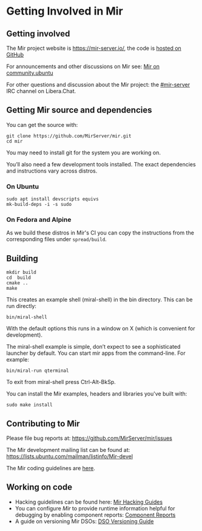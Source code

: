 # Getting Involved in Mir

## Getting involved

The Mir project website is <https://mir-server.io/>,
the code is [hosted on GitHub](https://github.com/MirServer)

For announcements and other discussions on Mir see:
[Mir on community.ubuntu](https://community.ubuntu.com/c/mir)

For other questions and discussion about the Mir project:
the [\#mir-server](https://web.libera.chat/?channels=#mir-server) IRC channel on Libera.Chat.


## Getting Mir source and dependencies

You can get the source with:

    git clone https://github.com/MirServer/mir.git
    cd mir

You may need to install git for the system you are working on.

You’ll also need a few development tools installed. The exact dependencies and
instructions vary across distros.

###  On Ubuntu

    sudo apt install devscripts equivs
    mk-build-deps -i -s sudo

### On Fedora and Alpine

As we build these distros in Mir's CI you can copy the instructions
from the corresponding files under `spread/build`.

## Building

    mkdir build
    cd  build
    cmake ..
    make

This creates an example shell (miral-shell) in the bin directory. This can be
run directly:

    bin/miral-shell

With the default options this runs in a window on X (which is convenient for
development).

The miral-shell example is simple, don’t expect to see a sophisticated launcher
by default. You can start mir apps from the command-line. For example:

    bin/miral-run qterminal

To exit from miral-shell press Ctrl-Alt-BkSp.

You can install the Mir examples, headers and libraries you've built with:

    sudo make install

## Contributing to Mir

Please file bug reports at: https://github.com/MirServer/mir/issues

The Mir development mailing list can be found at: https://lists.ubuntu.com/mailman/listinfo/Mir-devel

The Mir coding guidelines are [here](https://mir-server.io/doc/cppguide/index.html).


## Working on code
 - Hacking guidelines can be found here: [Mir Hacking Guides](https://github.com/MirServer/mir/blob/main/HACKING.md)
 - You can configure *Mir* to provide runtime information helpful for debugging
   by enabling component reports: [Component Reports](component_reports.md)
 - A guide on versioning Mir DSOs: [DSO Versioning Guide](dso_versioning_guide.md)
